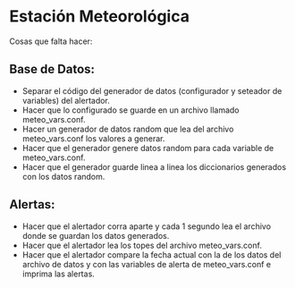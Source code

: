 # Estación Meteorológica

Cosas que falta hacer:

## Base de Datos:

- Separar el código del generador de datos (configurador y seteador de variables) del alertador.
- Hacer que lo configurado se guarde en un archivo llamado meteo_vars.conf.
- Hacer un generador de datos random que lea del archivo meteo_vars.conf los valores a generar.
- Hacer que el generador genere datos random para cada variable de meteo_vars.conf.
- Hacer que el generador guarde linea a linea los diccionarios generados con los datos random.

## Alertas:

- Hacer que el alertador corra aparte y cada 1 segundo lea el archivo donde se guardan los datos generados.
- Hacer que el alertador lea los topes del archivo meteo_vars.conf.
- Hacer que el alertador compare la fecha actual con la de los datos del archivo de datos y con las variables de alerta de meteo_vars.conf e imprima las alertas.

